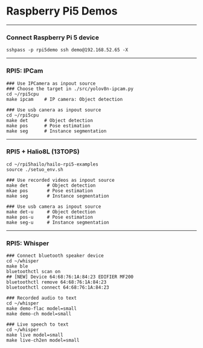 # Raspberry Pi5 Demos


---
### Connect Raspberry Pi 5 device
```
sshpass -p rpi5demo ssh demo@192.168.52.65 -X
```

---
### RPI5: IPCam 

```
### Use IPCamera as inpout source
### Choose the target in ./src/yolov8n-ipcam.py
cd ~/rpi5cpu
make ipcam    # IP camera: Object detection
```

```
### Use usb canera as inpout source
cd ~/rpi5cpu
make det      # Object detection
make pos      # Pose estimation
make seg      # Instance segmentation
```

---
### RPI5 + Halio8L (13TOPS)

```
cd ~/rpi5hailo/hailo-rpi5-examples
source ./setuo_env.sh

### Use recorded videos as inpout source
make det       # Object detection
mkae pos       # Pose estimation
make seg       # Instance segmentation

### Use usb camera as inpout source
make det-u     # Object detection
make pos-u     # Pose estimation
make seg-u     # Instance segmentation
```

---
### RPI5: Whisper

```
### Connect bluetooth speaker device
cd ~/whisper
make ble
bluetoothctl scan on
## [NEW] Device 64:68:76:1A:84:23 EDIFIER MF200
bluetoothctl remove 64:68:76:1A:84:23
bluetoothctl connect 64:68:76:1A:84:23
```

```
### Recorded audio to text
cd ~/whisper
make demo-flac model=small
make demo-ch model=small
```

```
### Live speech to text
cd ~/whisper
make live model=small
make live-ch2en model=small
```

